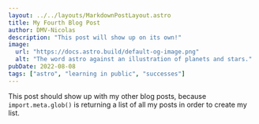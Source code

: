 ```yaml
---
layout: ../../layouts/MarkdownPostLayout.astro
title: My Fourth Blog Post
author: DMV-Nicolas
description: "This post will show up on its own!"
image:
  url: "https://docs.astro.build/default-og-image.png"
  alt: "The word astro against an illustration of planets and stars."
pubDate: 2022-08-08
tags: ["astro", "learning in public", "successes"]
---
```


This post should show up with my other blog posts, because `import.meta.glob()` is returning a list of all my posts in order to create my list.
